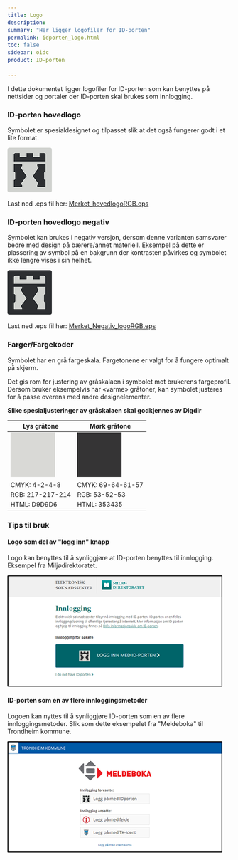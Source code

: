 ```yaml
---
title: Logo
description:
summary: "Her ligger logofiler for ID-porten"
permalink: idporten_logo.html
toc: false
sidebar: oidc
product: ID-porten

---
```

I dette dokumentet ligger logofiler for ID-porten som kan benyttes på nettsider og portaler der ID-porten skal brukes som innlogging.


### ID-porten hovedlogo

Symbolet er spesialdesignet og tilpasset slik at
det også fungerer godt i et lite format.

![ID-porten hovedlogo](/assets/Merket_hovedlogoRGB.png)

Last ned .eps fil her: [Merket_hovedlogoRGB.eps](/assets/Merket_hovedlogoRGB.eps)

### ID-porten hovedlogo negativ

Symbolet kan brukes i negativ versjon, dersom
denne varianten samsvarer bedre med design
på bærere/annet materiell. Eksempel på dette
er plassering av symbol på en bakgrunn der
kontrasten påvirkes og symbolet ikke lengre
vises i sin helhet.

![ID-porten hovedlogo](/assets/Merket_Negativ_logoRGB.png)

Last ned .eps fil her: [Merket_Negativ_logoRGB.eps](/assets7Merket_Negativ_logoRGB.eps)

### Farger/Fargekoder

Symbolet har en grå fargeskala. Fargetonene er
valgt for å fungere optimalt på skjerm.

Det gis rom for justering av gråskalaen i
symbolet mot brukerens fargeprofil. Dersom
bruker eksempelvis har «varme» gråtoner, kan
symbolet justeres for å passe overens med
andre designelementer.

**Slike spesialjusteringer av gråskalaen skal
godkjennes av Digdir**

|**Lys gråtone**|**Mørk gråtone**|
| - | - |
| ![ID-porten Lys gråtone](assets\idp_lysgratone.png) | ![ID-porten Mørk gråtone](/assets/idp_morkgratone.png) |
| CMYK: 4-2-4-8 | CMYK: 69-64-61-57 |
| RGB: 217-217-214 | RGB: 53-52-53 |
| HTML: D9D9D6 | HTML: 353435 |


### Tips til bruk

#### Logo som del av "logg inn" knapp

Logo kan benyttes til å synliggjøre at ID-porten benyttes til innlogging. Eksempel fra Miljødirektoratet.

![Logo som del av "logg inn" knapp](/assets/idp_mdir_inlogging.png)

#### ID-porten som en av flere innloggingsmetoder

Logoen kan nyttes til å synliggjøre ID-porten som en av flere innloggingsmetoder. Slik som dette eksempelet fra "Meldeboka" til Trondheim kommune.

![ID-porten som en av flere innloggingsmetoder](/assets/idp_trondheim_meldeboka.png)
